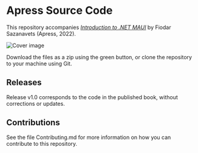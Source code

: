 # Apress Source Code

This repository accompanies [*Introduction to .NET MAUI*](https://link.springer.com/book/10.1007/978-1-4842-9209-9) by Fiodar Sazanavets (Apress, 2022).

[comment]: #cover
![Cover image](978-1-4842-9209-9.jpg)

Download the files as a zip using the green button, or clone the repository to your machine using Git.

## Releases

Release v1.0 corresponds to the code in the published book, without corrections or updates.

## Contributions

See the file Contributing.md for more information on how you can contribute to this repository.